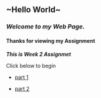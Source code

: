 ## ~Hello World~

### **_Welcome to my Web Page._**

#### Thanks for viewing my Assignment

**_This is Week 2 Assignmet_**

Click below to begin

- [part 1](http://rishavpandey.me/coursera-hku-assignment/week-2/javascript_part1.html)

- [part 2](http://rishavpandey.me/coursera-hku-assignment/week-2/javascript_part2.html)
